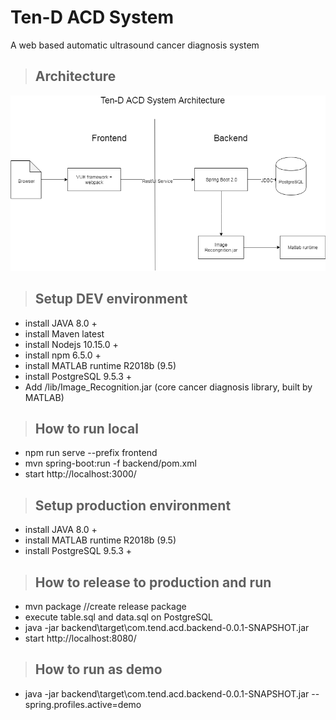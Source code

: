 # Ten-D ACD System
A web based automatic ultrasound cancer diagnosis system

> ## Architecture
![Ten-D ACD System](doc/tend-architecture.png)


> ## Setup DEV environment
- install JAVA 8.0 +
- install Maven latest
- install Nodejs 10.15.0 +
- install npm 6.5.0 + 
- install MATLAB runtime R2018b (9.5)  
- install PostgreSQL  9.5.3 +
- Add /lib/Image_Recognition.jar (core cancer diagnosis library, built by MATLAB)

> ## How to run local
- npm run serve --prefix frontend
- mvn spring-boot:run -f backend/pom.xml
- start http://localhost:3000/

> ## Setup production environment
- install JAVA 8.0 +
- install MATLAB runtime R2018b (9.5)  
- install PostgreSQL  9.5.3 +

> ## How to release to production and run
- mvn package //create release package
- execute table.sql and data.sql on PostgreSQL
- java -jar backend\target\com.tend.acd.backend-0.0.1-SNAPSHOT.jar
- start http://localhost:8080/

> ## How to run as demo
- java -jar backend\target\com.tend.acd.backend-0.0.1-SNAPSHOT.jar --spring.profiles.active=demo

